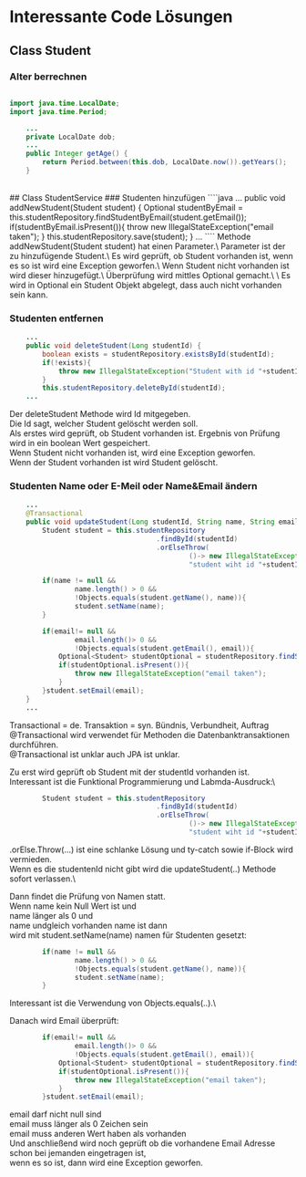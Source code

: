 # Interessante Code Lösungen

## Class Student

### Alter berrechnen
```java

import java.time.LocalDate;
import java.time.Period;

    ...
    private LocalDate dob;
    ...
    public Integer getAge() {
        return Period.between(this.dob, LocalDate.now()).getYears();
    }
```
<br/>
## Class StudentService
### Studenten hinzufügen
````java
    ...
    public void addNewStudent(Student student) {
        Optional<Student> studentByEmail = this.studentRepository.findStudentByEmail(student.getEmail());
        if(studentByEmail.isPresent()){
            throw new IllegalStateException("email taken");
        }
        this.studentRepository.save(student);
    }
    ...
````
Methode addNewStudent(Student student) hat einen Parameter.\
Parameter ist der zu hinzufügende Student.\
Es wird geprüft, ob Student vorhanden ist, wenn es so ist wird eine Exception geworfen.\
Wenn Student nicht vorhanden ist wird dieser hinzugefügt.\
Überprüfung wird mittles Optional gemacht.\
\
Es wird in Optional ein Student Objekt abgelegt, dass auch nicht vorhanden sein kann.

### Studenten entfernen
```java
    ...
    public void deleteStudent(Long studentId) {
        boolean exists = studentRepository.existsById(studentId);
        if(!exists){
            throw new IllegalStateException("Student with id "+studentId+" does not Exitsts");
        }
        this.studentRepository.deleteById(studentId);
    ...
```
Der deleteStudent Methode wird Id mitgegeben.\
Die Id sagt, welcher Student gelöscht werden soll.\
Als erstes wird geprüft, ob Student vorhanden ist. 
Ergebnis von Prüfung wird in ein boolean Wert gespeichert.\
Wenn Student nicht vorhanden ist, wird eine Exception geworfen.\
Wenn der Student vorhanden ist wird Student gelöscht.

### Studenten Name oder E-Meil oder Name&Email ändern
```java
    ...
    @Transactional
    public void updateStudent(Long studentId, String name, String email) {
        Student student = this.studentRepository
                                    .findById(studentId)
                                    .orElseThrow(
                                            ()-> new IllegalStateException(
                                            "student wiht id "+studentId+" does not exists"));

        if(name != null &&
                name.length() > 0 &&
                !Objects.equals(student.getName(), name)){
                student.setName(name);
        }

        if(email!= null &&
                email.length()> 0 &&
                !Objects.equals(student.getEmail(), email)){
            Optional<Student> studentOptional = studentRepository.findStudentByEmail(email);
            if(studentOptional.isPresent()){
                throw new IllegalStateException("email taken");
            }
        }student.setEmail(email);
    }
    ...
```
Transactional = de. Transaktion = syn. Bündnis, Verbundheit, Auftrag\
@Transactional wird verwendet für Methoden die Datenbanktransaktionen durchführen.\
@Transactional ist unklar auch JPA ist unklar.

Zu erst wird geprüft ob Student mit der studentId vorhanden ist.\
Interessant ist die Funktional Programmierung und Labmda-Ausdruck:\
```java
        Student student = this.studentRepository
                                    .findById(studentId)
                                    .orElseThrow(
                                            ()-> new IllegalStateException(
                                            "student wiht id "+studentId+" does not exists"));
```
.orElse.Throw(...) ist eine schlanke Lösung und ty-catch sowie if-Block wird vermieden.\
Wenn es die studentenId nicht gibt wird die updateStudent(..) Methode sofort verlassen.\

Dann findet die Prüfung von Namen statt.\
Wenn name kein Null Wert ist und\
name länger als 0 und\
name undgleich vorhanden name ist dann\
wird mit student.setName(name) namen für Studenten gesetzt:
```java
        if(name != null &&
                name.length() > 0 &&
                !Objects.equals(student.getName(), name)){
                student.setName(name);
        }
```
Interessant ist die Verwendung von Objects.equals(..).\

Danach wird Email überprüft:
```java
        if(email!= null &&
                email.length()> 0 &&
                !Objects.equals(student.getEmail(), email)){
            Optional<Student> studentOptional = studentRepository.findStudentByEmail(email);
            if(studentOptional.isPresent()){
                throw new IllegalStateException("email taken");
            }
        }student.setEmail(email);
```
email darf nicht null sind\
email muss länger als 0 Zeichen sein\
email muss anderen Wert haben als vorhanden\
Und anschließend wird noch geprüft ob die vorhandene Email Adresse schon bei jemanden eingetragen ist,\
wenn es so ist, dann wird eine Exception geworfen.


